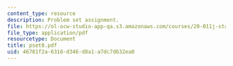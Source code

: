 ```yaml
---
content_type: resource
description: Problem set assignment.
file: https://ol-ocw-studio-app-qa.s3.amazonaws.com/courses/20-011j-statistical-thermodynamics-of-biomolecular-systems-be-011j-spring-2004/46781f2a6316d346d8a1a7dc7d632ea0_pset8.pdf
file_type: application/pdf
resourcetype: Document
title: pset8.pdf
uid: 46781f2a-6316-d346-d8a1-a7dc7d632ea0
---
```


